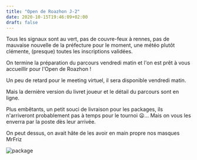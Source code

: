 ```yaml
---
title: "Open de Roazhon J-2"
date: 2020-10-15T19:46:09+02:00
draft: false
---
```


Tous les signaux sont au vert, pas de couvre-feux à rennes, pas de mauvaise nouvelle de la préfecture pour le moment, une météo plutôt clémente, (presque) toutes les inscriptions validées.

On termine la préparation du parcours vendredi matin et l'on est prêt à vous accueillir pour l'Open de Roazhon !

<!--more-->

Un peu de retard pour le meeting virtuel, il sera disponible vendredi matin.

Mais la dernière version du livret joueur et le détail du parcours sont en ligne.

Plus embêtants, un petit souci de livraison pour les packages, ils n'arriveront probablement pas à temps pour le tournoi 😦... Mais on vous les enverra par la poste dès leur arrivée.

On peut dessus, on avait hâte de les avoir en main propre nos masques MrFriz

![package](/masque_hello.png)
